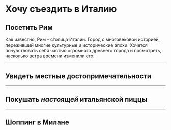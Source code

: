 # Хочу съездить в Италию

## Посетить Рим
Как известно, Рим - столица Италии. Город с многовековой историей, переживший многие культурные и исторические эпохи. Хочется почувствовать себя частью огромного древнего города и посмотреть, насколько ветра времени изменили его.

---
## Увидеть местные достопримечательности

---
## Покушать __*настоящей*__ итальянской пиццы

---
## Шоппинг в Милане